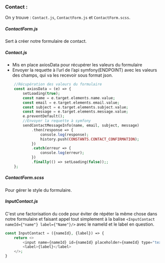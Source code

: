 ### Contact : 

On y trouve : `Contact.js`, `ContactForm.js` et `ContactForm.scss`.

##### ContactForm.js

Sert à créer notre formulaire de contact.

##### Contact.js

- Mis en place axiosData pour récupérer les valeurs du formulaire
- Envoyer la requette à l’url de l’api symfony(ENDPOINT) avec les valeurs des champs, qui va les recevoir sous format json.

```php
    //Récupération des valeurs du formulaire
    const axiosData = (e) => {
        setLoading(true);
        const name = e.target.elements.name.value;
        const email = e.target.elements.email.value;
        const subject = e.target.elements.subject.value;
        const message = e.target.elements.message.value;
        e.preventDefault();
        //Envoyer la requette à symfony
        sendContactMessageInfo(name, email, subject, message)
            .then(response => {
                console.log(response);
                history.push(CONSTANTS.CONTACT_CONFIRMATION);
            })
            .catch(erreur => {
                console.log(erreur);
            })
            .finally(() => setLoading(false));;
    };
```

##### ContactForm.scss

Pour gérer le style du formulaire.

##### InputContact.js

C'est une factorisation du code pour éviter de répéter la même chose dans notre formulaire et faisant appel tout simplement à la balise `<InputContact nameId={"name"} label={"Name"}/>` avec le nameId et le label en question.


```php
const InputContact = ({nameId}, {label}) => {
    return <>
        <input name={nameId} id={nameId} placeholder={nameId} type="text" required/>
        <label>{label}</label>
    </>;
}
```